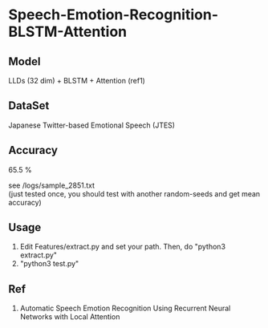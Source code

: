 # Speech-Emotion-Recognition-BLSTM-Attention

## Model  
LLDs (32 dim) + BLSTM + Attention (ref1)

## DataSet  
Japanese Twitter-based Emotional Speech (JTES)

## Accuracy  
65.5 %

see /logs/sample_2851.txt  
(just tested once, you should test with another random-seeds and get mean accuracy)

## Usage  
1. Edit Features/extract.py and set your path. Then, do "python3 extract.py"
2. "python3 test.py"

## Ref  
1. Automatic Speech Emotion Recognition Using Recurrent Neural Networks with Local Attention
